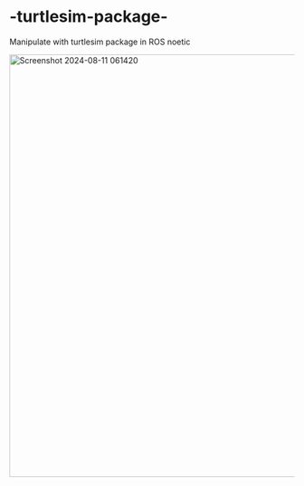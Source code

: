 # -turtlesim-package-
Manipulate with turtlesim package in ROS noetic

<img width="747" alt="Screenshot 2024-08-11 061420" src="https://github.com/user-attachments/assets/39be3470-8a95-4873-8b60-1fb65626628d">
